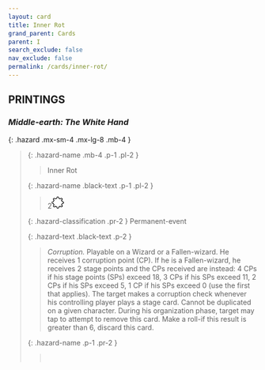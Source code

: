 ```yaml
---
layout: card
title: Inner Rot
grand_parent: Cards
parent: I
search_exclude: false
nav_exclude: false
permalink: /cards/inner-rot/
---
```


## PRINTINGS


### _Middle-earth: The White Hand_

{: .hazard .mx-sm-4 .mx-lg-8 .mb-4 }
> {: .hazard-name .mb-4 .p-1 .pl-2 }
> > <div class="hazard-mp"></div>
> > <div class="card-name">Inner Rot</div>
>
> {: .hazard-name .black-text .p-1 .pl-2 }
> > 2![](/assets/images/stage-point.svg)
>
> {: .hazard-classification .pr-2 }
> Permanent-event
>
> {: .hazard-text .black-text .p-2 }
> > _Corruption._ Playable on a Wizard or a Fallen-wizard. He receives 1 corruption point (CP). If he is a Fallen-wizard, he receives 2 stage points and the CPs received are instead: 4 CPs if his stage points (SPs) exceed 18, 3 CPs if his SPs exceed 11, 2 CPs if his SPs exceed 5, 1 CP if his SPs exceed 0 (use the first that applies). The target makes a corruption check whenever his controlling player plays a stage card. Cannot be duplicated on a given character. During his organization phase, target may tap to attempt to remove this card. Make a roll-if this result is greater than 6, discard this card. 
>
> {: .hazard-name .p-1 .pr-2 }
> > <div class="card-shield"></div>
> > <div class="card-corruption">&nbsp;</div>
